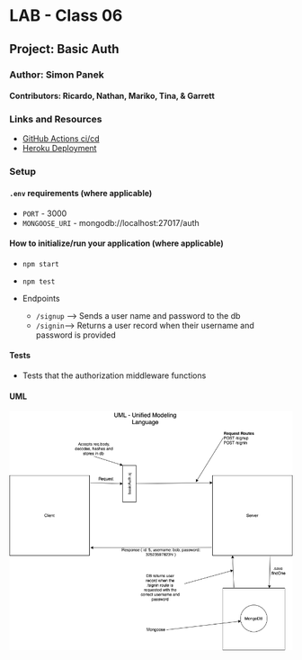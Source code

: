 # LAB - Class 06

## Project: Basic Auth

### Author: Simon Panek

#### Contributors: Ricardo, Nathan, Mariko, Tina, & Garrett

### Links and Resources

- [GitHub Actions ci/cd](https://github.com/simon-panek/basic-auth/actions)
- [Heroku Deployment](https://simonpanek-basic-auth.herokuapp.com/)

### Setup

#### `.env` requirements (where applicable)

- `PORT` - 3000
- `MONGOOSE_URI` - mongodb://localhost:27017/auth

#### How to initialize/run your application (where applicable)

- `npm start`
- `npm test`

- Endpoints
  - `/signup` --> Sends a user name and password to the db
  - `/signin`--> Returns a user record when their username and password is provided

#### Tests

- Tests that the authorization middleware functions

#### UML

![UML Whiteboard](401-lab-06-uml.png)